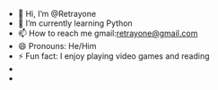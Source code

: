 - 👋 Hi, I’m @Retrayone
- 🌱 I’m currently learning Python
- 📫 How to reach me gmail:retrayone@gmail.com
- 😄 Pronouns: He/Him
- ⚡ Fun fact: I enjoy playing video games and reading 
- 
- 

<!---
Retrayone/Retrayone is a ✨ special ✨ repository because its `README.md` (this file) appears on your GitHub profile.
You can click the Preview link to take a look at your changes.
--->
